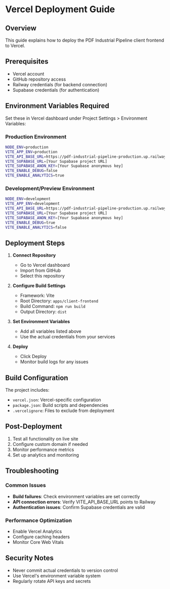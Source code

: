 # Vercel Deployment Guide

## Overview
This guide explains how to deploy the PDF Industrial Pipeline client frontend to Vercel.

## Prerequisites
- Vercel account
- GitHub repository access
- Railway credentials (for backend connection)
- Supabase credentials (for authentication)

## Environment Variables Required

Set these in Vercel dashboard under Project Settings > Environment Variables:

### Production Environment
```bash
NODE_ENV=production
VITE_APP_ENV=production
VITE_API_BASE_URL=https://pdf-industrial-pipeline-production.up.railway.app
VITE_SUPABASE_URL=[Your Supabase project URL]
VITE_SUPABASE_ANON_KEY=[Your Supabase anonymous key]
VITE_ENABLE_DEBUG=false
VITE_ENABLE_ANALYTICS=true
```

### Development/Preview Environment  
```bash
NODE_ENV=development
VITE_APP_ENV=development
VITE_API_BASE_URL=https://pdf-industrial-pipeline-production.up.railway.app
VITE_SUPABASE_URL=[Your Supabase project URL]
VITE_SUPABASE_ANON_KEY=[Your Supabase anonymous key]
VITE_ENABLE_DEBUG=true
VITE_ENABLE_ANALYTICS=false
```

## Deployment Steps

1. **Connect Repository**
   - Go to Vercel dashboard
   - Import from GitHub
   - Select this repository

2. **Configure Build Settings**
   - Framework: Vite
   - Root Directory: `apps/client-frontend`
   - Build Command: `npm run build`
   - Output Directory: `dist`

3. **Set Environment Variables**
   - Add all variables listed above
   - Use the actual credentials from your services

4. **Deploy**
   - Click Deploy
   - Monitor build logs for any issues

## Build Configuration

The project includes:
- `vercel.json`: Vercel-specific configuration
- `package.json`: Build scripts and dependencies
- `.vercelignore`: Files to exclude from deployment

## Post-Deployment

1. Test all functionality on live site
2. Configure custom domain if needed
3. Monitor performance metrics
4. Set up analytics and monitoring

## Troubleshooting

### Common Issues
- **Build failures**: Check environment variables are set correctly
- **API connection errors**: Verify VITE_API_BASE_URL points to Railway
- **Authentication issues**: Confirm Supabase credentials are valid

### Performance Optimization
- Enable Vercel Analytics
- Configure caching headers
- Monitor Core Web Vitals

## Security Notes
- Never commit actual credentials to version control
- Use Vercel's environment variable system
- Regularly rotate API keys and secrets